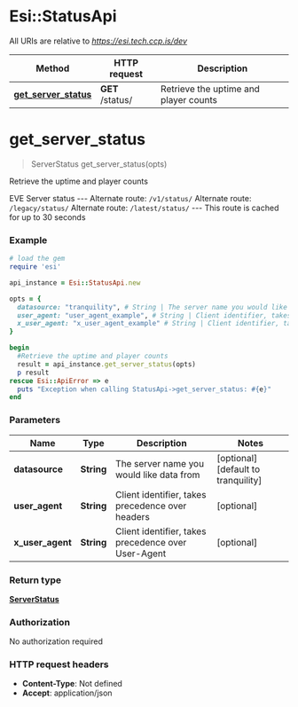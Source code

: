 # Esi::StatusApi

All URIs are relative to *https://esi.tech.ccp.is/dev*

Method | HTTP request | Description
------------- | ------------- | -------------
[**get_server_status**](StatusApi.md#get_server_status) | **GET** /status/ | Retrieve the uptime and player counts


# **get_server_status**
> ServerStatus get_server_status(opts)

Retrieve the uptime and player counts

EVE Server status  ---  Alternate route: `/v1/status/`  Alternate route: `/legacy/status/`  Alternate route: `/latest/status/`   ---  This route is cached for up to 30 seconds

### Example
```ruby
# load the gem
require 'esi'

api_instance = Esi::StatusApi.new

opts = { 
  datasource: "tranquility", # String | The server name you would like data from
  user_agent: "user_agent_example", # String | Client identifier, takes precedence over headers
  x_user_agent: "x_user_agent_example" # String | Client identifier, takes precedence over User-Agent
}

begin
  #Retrieve the uptime and player counts
  result = api_instance.get_server_status(opts)
  p result
rescue Esi::ApiError => e
  puts "Exception when calling StatusApi->get_server_status: #{e}"
end
```

### Parameters

Name | Type | Description  | Notes
------------- | ------------- | ------------- | -------------
 **datasource** | **String**| The server name you would like data from | [optional] [default to tranquility]
 **user_agent** | **String**| Client identifier, takes precedence over headers | [optional] 
 **x_user_agent** | **String**| Client identifier, takes precedence over User-Agent | [optional] 

### Return type

[**ServerStatus**](ServerStatus.md)

### Authorization

No authorization required

### HTTP request headers

 - **Content-Type**: Not defined
 - **Accept**: application/json



